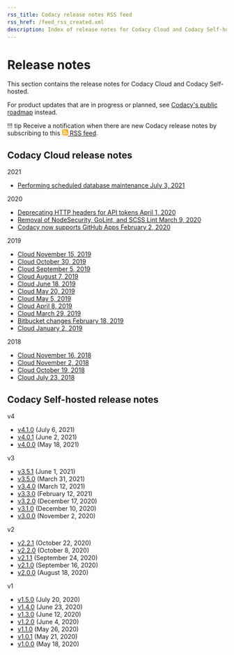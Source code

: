 ```yaml
---
rss_title: Codacy release notes RSS feed
rss_href: /feed_rss_created.xml
description: Index of release notes for Codacy Cloud and Codacy Self-hosted.
---
```


# Release notes

This section contains the release notes for Codacy Cloud and Codacy Self-hosted.

For product updates that are in progress or planned, see [Codacy's public roadmap](https://roadmap.codacy.com) instead.

!!! tip
    Receive a notification when there are new Codacy release notes by subscribing to this [<img style="height: 1em;" src="../assets/images/icon-rss-feed.svg" alt="Codacy release notes RSS feed"/> RSS feed](/feed_rss_created.xml).

## Codacy Cloud release notes

2021

- [Performing scheduled database maintenance July 3, 2021](cloud/cloud-2021-07-03-scheduled-db-maintenance.md)

2020

- [Deprecating HTTP headers for API tokens April 1, 2020](cloud/cloud-2020-04-01-deprecating-http-headers-for-api-tokens.md)
- [Removal of NodeSecurity, GoLint, and SCSS Lint March 9, 2020](cloud/cloud-2020-03-09-nodesecurity-golint-scsslint-removal.md)
- [Codacy now supports GitHub Apps February 2, 2020](cloud/cloud-2020-02-github-apps.md)

2019

- [Cloud November 15, 2019](cloud/cloud-2019-11-15.md)
- [Cloud October 30, 2019](cloud/cloud-2019-10-30.md)
- [Cloud September 5, 2019](cloud/cloud-2019-09-05.md)
- [Cloud August 7, 2019](cloud/cloud-2019-08-07.md)
- [Cloud June 18, 2019](cloud/cloud-2019-06-18.md)
- [Cloud May 20, 2019](cloud/cloud-2019-05-20.md)
- [Cloud May 5, 2019](cloud/cloud-2019-05-05.md)
- [Cloud April 8, 2019](cloud/cloud-2019-04-08.md)
- [Cloud March 29, 2019](cloud/cloud-2019-03-29.md)
- [Bitbucket changes February 18, 2019](cloud/cloud-2019-02-18-bitbucket-changes.md)
- [Cloud January 2, 2019](cloud/cloud-2019-01-02.md)

2018

- [Cloud November 16, 2018](cloud/cloud-2018-11-16.md)
- [Cloud November 2, 2018](cloud/cloud-2018-11-02.md)
- [Cloud October 19, 2018](cloud/cloud-2018-10-19.md)
- [Cloud July 23, 2018](cloud/cloud-2018-07-23.md)

## Codacy Self-hosted release notes

v4

-   [v4.1.0](self-hosted/self-hosted-v4.1.0.md) (July 6, 2021)
-   [v4.0.1](self-hosted/self-hosted-v4.0.1.md) (June 2, 2021)
-   [v4.0.0](self-hosted/self-hosted-v4.0.0.md) (May 18, 2021)

v3

-   [v3.5.1](self-hosted/self-hosted-v3.5.1.md) (June 1, 2021)
-   [v3.5.0](self-hosted/self-hosted-v3.5.0.md) (March 31, 2021)
-   [v3.4.0](self-hosted/self-hosted-v3.4.0.md) (March 12, 2021)
-   [v3.3.0](self-hosted/self-hosted-v3.3.0.md) (February 12, 2021)
-   [v3.2.0](self-hosted/self-hosted-v3.2.0.md) (December 17, 2020)
-   [v3.1.0](self-hosted/self-hosted-v3.1.0.md) (December 10, 2020)
-   [v3.0.0](self-hosted/self-hosted-v3.0.0.md) (November 2, 2020)

v2

-   [v2.2.1](self-hosted/self-hosted-v2.2.1.md) (October 22, 2020)
-   [v2.2.0](self-hosted/self-hosted-v2.2.0.md) (October 8, 2020)
-   [v2.1.1](self-hosted/self-hosted-v2.1.1.md) (September 24, 2020)
-   [v2.1.0](self-hosted/self-hosted-v2.1.0.md) (September 16, 2020)
-   [v2.0.0](self-hosted/self-hosted-v2.0.0.md) (August 18, 2020)

v1

-   [v1.5.0](self-hosted/self-hosted-v1.5.0.md) (July 20, 2020)
-   [v1.4.0](self-hosted/self-hosted-v1.4.0.md) (June 23, 2020)
-   [v1.3.0](self-hosted/self-hosted-v1.3.0.md) (June 12, 2020)
-   [v1.2.0](self-hosted/self-hosted-v1.2.0.md) (June 4, 2020)
-   [v1.1.0](self-hosted/self-hosted-v1.1.0.md) (May 26, 2020)
-   [v1.0.1](self-hosted/self-hosted-v1.0.1.md) (May 21, 2020)
-   [v1.0.0](self-hosted/self-hosted-v1.0.0.md) (May 18, 2020)
